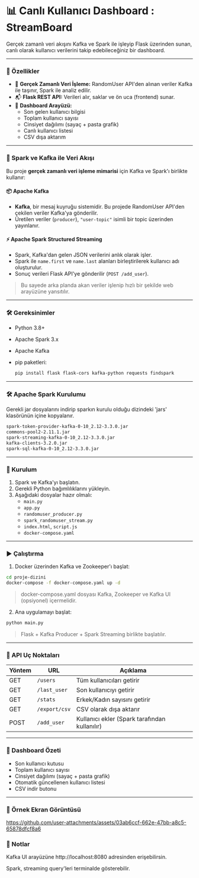 
# 📊 Canlı Kullanıcı Dashboard : StreamBoard

Gerçek zamanlı veri akışını Kafka ve Spark ile işleyip Flask üzerinden sunan, canlı olarak kullanıcı verilerini takip edebileceğiniz bir dashboard.

---

### 🚀 Özellikler

- 🎯 **Gerçek Zamanlı Veri İşleme:** RandomUser API'den alınan veriler Kafka ile taşınır, Spark ile analiz edilir.
- 📬 **Flask REST API:** Verileri alır, saklar ve ön uca (frontend) sunar.
- 👥 **Dashboard Arayüzü:**
  - Son gelen kullanıcı bilgisi
  - Toplam kullanıcı sayısı
  - Cinsiyet dağılımı (sayaç + pasta grafik)
  - Canlı kullanıcı listesi
  - CSV dışa aktarım

---

### 🧠 Spark ve Kafka ile Veri Akışı

Bu proje **gerçek zamanlı veri işleme mimarisi** için Kafka ve Spark'ı birlikte kullanır:

#### 📦 Apache Kafka

- **Kafka**, bir mesaj kuyruğu sistemidir. Bu projede RandomUser API'den çekilen veriler Kafka'ya gönderilir.
- Üretilen veriler (`producer`), `"user-topic"` isimli bir topic üzerinden yayınlanır.

#### ⚡ Apache Spark Structured Streaming

- Spark, Kafka'dan gelen JSON verilerini anlık olarak işler.
- Spark ile `name.first` ve `name.last` alanları birleştirilerek kullanıcı adı oluşturulur.
- Sonuç verileri Flask API'ye gönderilir (`POST /add_user`).

> Bu sayede arka planda akan veriler işlenip hızlı bir şekilde web arayüzüne yansıtılır.

---

### 🛠 Gereksinimler

- Python 3.8+
- Apache Spark 3.x
- Apache Kafka
- pip paketleri:
  
  ```bash
  pip install flask flask-cors kafka-python requests findspark
  ```
---
### 🛠 Apache Spark Kurulumu

  Gerekli jar dosyalarını indirip sparkın kurulu olduğu dizindeki 'jars' klasörünün içine kopyalanır.

  ```bash
  spark-token-provider-kafka-0-10_2.12-3.3.0.jar
  commons-pool2-2.11.1.jar
  spark-streaming-kafka-0-10_2.12-3.3.0.jar
  kafka-clients-3.2.0.jar
  spark-sql-kafka-0-10_2.12-3.3.0.jar
  ```
    

---

### 🔧 Kurulum

1. Spark ve Kafka'yı başlatın.
2. Gerekli Python bağımlılıklarını yükleyin.
3. Aşağıdaki dosyalar hazır olmalı:
   - `main.py`
   - `app.py`
   - `randomuser_producer.py`
   - `spark_randomuser_stream.py`
   - `index.html`, `script.js`
   - `docker-compose.yaml`

---

### ▶️ Çalıştırma

1. Docker üzerinden Kafka ve Zookeeper'ı başlat:
```bash
cd proje-dizini
docker-compose -f docker-compose.yaml up -d
```
> docker-compose.yaml dosyası Kafka, Zookeeper ve Kafka UI (opsiyonel) içermelidir.

2. Ana uygulamayı başlat:

```bash
python main.py
```

> Flask + Kafka Producer + Spark Streaming birlikte başlatılır.

---

### 📁 API Uç Noktaları

| Yöntem | URL               | Açıklama                 |
|--------|-------------------|--------------------------|
| GET    | `/users`          | Tüm kullanıcıları getirir |
| GET    | `/last_user`      | Son kullanıcıyı getirir   |
| GET    | `/stats`          | Erkek/Kadın sayısını getirir |
| GET    | `/export/csv`     | CSV olarak dışa aktarır  |
| POST   | `/add_user`       | Kullanıcı ekler (Spark tarafından kullanılır) |

---

### 📸 Dashboard Özeti

- Son kullanıcı kutusu
- Toplam kullanıcı sayısı
- Cinsiyet dağılımı (sayaç + pasta grafik)
- Otomatik güncellenen kullanıcı listesi
- CSV indir butonu

---

### 📂 Örnek Ekran Görüntüsü



https://github.com/user-attachments/assets/03ab6ccf-662e-47bb-a8c5-65878dfcf8a6


### 🧩 Notlar

Kafka UI arayüzüne http://localhost:8080 adresinden erişebilirsin.

Spark, streaming query'leri terminalde gösterebilir.
